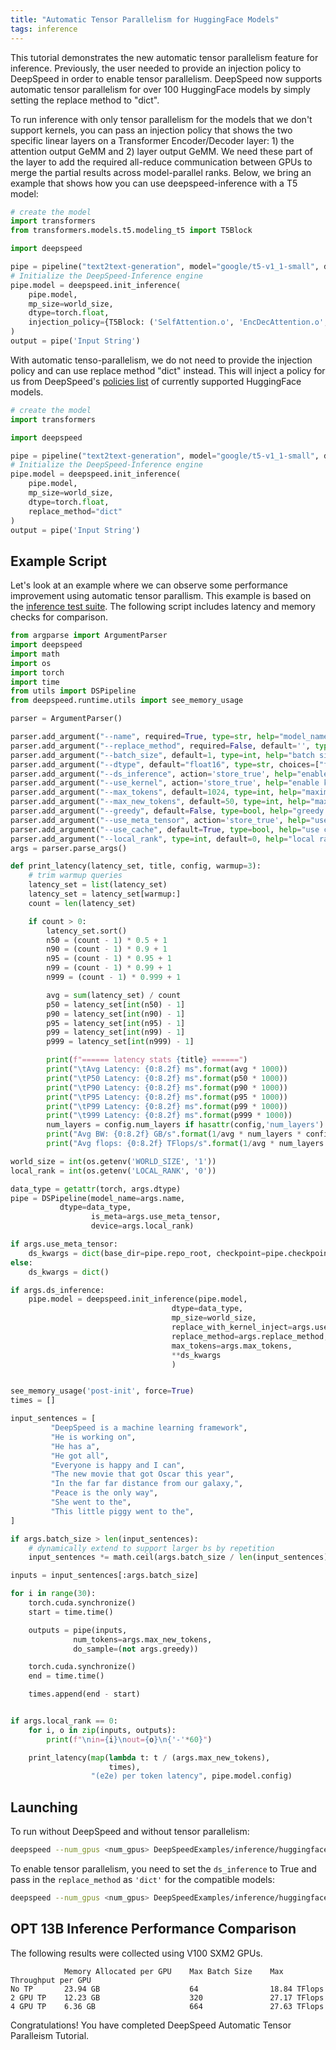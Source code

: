 ```yaml
---
title: "Automatic Tensor Parallelism for HuggingFace Models"
tags: inference
---
```


This tutorial demonstrates the new automatic tensor parallelism feature for inference. Previously, the user needed to provide an injection policy to DeepSpeed in order to enable tensor parallelism. DeepSpeed now supports automatic tensor parallelism for over 100 HuggingFace models by simply setting the replace method to "dict".

To run inference with only tensor parallelism for the models that we don't support kernels, you can pass an injection policy that shows the two specific linear layers on a Transformer Encoder/Decoder layer: 1) the attention output GeMM and 2) layer output GeMM. We need these part of the layer to add the required all-reduce communication between GPUs to merge the partial results across model-parallel ranks. Below, we bring an example that shows how you can use deepspeed-inference with a T5 model:

```python
# create the model
import transformers
from transformers.models.t5.modeling_t5 import T5Block

import deepspeed

pipe = pipeline("text2text-generation", model="google/t5-v1_1-small", device=local_rank)
# Initialize the DeepSpeed-Inference engine
pipe.model = deepspeed.init_inference(
    pipe.model,
    mp_size=world_size,
    dtype=torch.float,
    injection_policy={T5Block: ('SelfAttention.o', 'EncDecAttention.o', 'DenseReluDense.wo')}
)
output = pipe('Input String')
```

With automatic tenso-parallelism, we do not need to provide the injection policy and can use replace method "dict" instead. This will inject a policy for us from DeepSpeed's [policies list](https://github.com/microsoft/DeepSpeed/blob/818d143a669d510d4ff61c964cecba720e36e940/deepspeed/module_inject/parser_policies.py) of currently supported HuggingFace models. 

```python
# create the model
import transformers

import deepspeed

pipe = pipeline("text2text-generation", model="google/t5-v1_1-small", device=local_rank)
# Initialize the DeepSpeed-Inference engine
pipe.model = deepspeed.init_inference(
    pipe.model,
    mp_size=world_size,
    dtype=torch.float,
    replace_method="dict"
)
output = pipe('Input String')
```


## Example Script

Let's look at an example where we can observe some performance improvement using automatic tensor parallism. This example is based on the [inference test suite](https://github.com/microsoft/DeepSpeedExamples/blob/master/inference/huggingface/text-generation/inference-test.py). The following script includes latency and memory checks for comparison. 


```python
from argparse import ArgumentParser
import deepspeed
import math
import os
import torch
import time
from utils import DSPipeline
from deepspeed.runtime.utils import see_memory_usage

parser = ArgumentParser()

parser.add_argument("--name", required=True, type=str, help="model_name")
parser.add_argument("--replace_method", required=False, default='', type=str, help="replace method['', 'auto', 'dict']")
parser.add_argument("--batch_size", default=1, type=int, help="batch size")
parser.add_argument("--dtype", default="float16", type=str, choices=["float32", "float16", "int8"], help="data-type")
parser.add_argument("--ds_inference", action='store_true', help="enable ds-inference")
parser.add_argument("--use_kernel", action='store_true', help="enable kernel-injection")
parser.add_argument("--max_tokens", default=1024, type=int, help="maximum tokens used for the text-generation KV-cache")
parser.add_argument("--max_new_tokens", default=50, type=int, help="maximum new tokens to generate")
parser.add_argument("--greedy", default=False, type=bool, help="greedy generation mode")
parser.add_argument("--use_meta_tensor", action='store_true', help="use the meta tensors to initialize model")
parser.add_argument("--use_cache", default=True, type=bool, help="use cache for generation")
parser.add_argument("--local_rank", type=int, default=0, help="local rank")
args = parser.parse_args()

def print_latency(latency_set, title, config, warmup=3):
    # trim warmup queries
    latency_set = list(latency_set)
    latency_set = latency_set[warmup:]
    count = len(latency_set)

    if count > 0:
        latency_set.sort()
        n50 = (count - 1) * 0.5 + 1
        n90 = (count - 1) * 0.9 + 1
        n95 = (count - 1) * 0.95 + 1
        n99 = (count - 1) * 0.99 + 1
        n999 = (count - 1) * 0.999 + 1

        avg = sum(latency_set) / count
        p50 = latency_set[int(n50) - 1]
        p90 = latency_set[int(n90) - 1]
        p95 = latency_set[int(n95) - 1]
        p99 = latency_set[int(n99) - 1]
        p999 = latency_set[int(n999) - 1]

        print(f"====== latency stats {title} ======")
        print("\tAvg Latency: {0:8.2f} ms".format(avg * 1000))
        print("\tP50 Latency: {0:8.2f} ms".format(p50 * 1000))
        print("\tP90 Latency: {0:8.2f} ms".format(p90 * 1000))
        print("\tP95 Latency: {0:8.2f} ms".format(p95 * 1000))
        print("\tP99 Latency: {0:8.2f} ms".format(p99 * 1000))
        print("\t999 Latency: {0:8.2f} ms".format(p999 * 1000))
        num_layers = config.num_layers if hasattr(config,'num_layers') else config.num_hidden_layers
        print("Avg BW: {0:8.2f} GB/s".format(1/avg * num_layers * config.hidden_size * config.hidden_size * 12 * 2 / 1000000000))
        print("Avg flops: {0:8.2f} TFlops/s".format(1/avg * num_layers * config.hidden_size * config.hidden_size * 12 * 2 / 1000000000000 * args.batch_size))

world_size = int(os.getenv('WORLD_SIZE', '1'))
local_rank = int(os.getenv('LOCAL_RANK', '0'))

data_type = getattr(torch, args.dtype)
pipe = DSPipeline(model_name=args.name,
	       dtype=data_type,
                  is_meta=args.use_meta_tensor,
                  device=args.local_rank)

if args.use_meta_tensor:
    ds_kwargs = dict(base_dir=pipe.repo_root, checkpoint=pipe.checkpoints_json)
else:
    ds_kwargs = dict()

if args.ds_inference:
    pipe.model = deepspeed.init_inference(pipe.model,
                                    dtype=data_type,
                                    mp_size=world_size,
                                    replace_with_kernel_inject=args.use_kernel,
                                    replace_method=args.replace_method,
                                    max_tokens=args.max_tokens,
                                    **ds_kwargs
                                    )


see_memory_usage('post-init', force=True)
times = []

input_sentences = [
         "DeepSpeed is a machine learning framework",
         "He is working on",
         "He has a",
         "He got all",
         "Everyone is happy and I can",
         "The new movie that got Oscar this year",
         "In the far far distance from our galaxy,",
         "Peace is the only way",
         "She went to the",
         "This little piggy went to the",
]

if args.batch_size > len(input_sentences):
    # dynamically extend to support larger bs by repetition
    input_sentences *= math.ceil(args.batch_size / len(input_sentences))

inputs = input_sentences[:args.batch_size]

for i in range(30):
    torch.cuda.synchronize()
    start = time.time()

    outputs = pipe(inputs,
              num_tokens=args.max_new_tokens,
              do_sample=(not args.greedy))

    torch.cuda.synchronize()
    end = time.time()

    times.append(end - start)


if args.local_rank == 0:
    for i, o in zip(inputs, outputs):
        print(f"\nin={i}\nout={o}\n{'-'*60}")

    print_latency(map(lambda t: t / (args.max_new_tokens),
                      times),
                  "(e2e) per token latency", pipe.model.config)

```

## Launching

To run without DeepSpeed and without tensor parallelism:

```bash
deepspeed --num_gpus <num_gpus> DeepSpeedExamples/inference/huggingface/text-generation/inference-test.py --name <model> --batch_size <batch_size>
```


To enable tensor parallelism, you need to set the `ds_inference` to True and pass in the `replace_method` as `'dict'` for the compatible models:

```bash
deepspeed --num_gpus <num_gpus> DeepSpeedExamples/inference/huggingface/text-generation/inference-test.py --name <model> --batch_size <batch_size> --replace_method "dict" --ds_inference
```

## OPT 13B Inference Performance Comparison

The following results were collected using V100 SXM2 GPUs.

```
            Memory Allocated per GPU    Max Batch Size    Max Throughput per GPU
No TP       23.94 GB                    64                18.84 TFlops          
2 GPU TP    12.23 GB                    320               27.17 TFlops          
4 GPU TP    6.36 GB                     664               27.63 TFlops          
```


Congratulations! You have completed DeepSpeed Automatic Tensor Paralleism Tutorial.